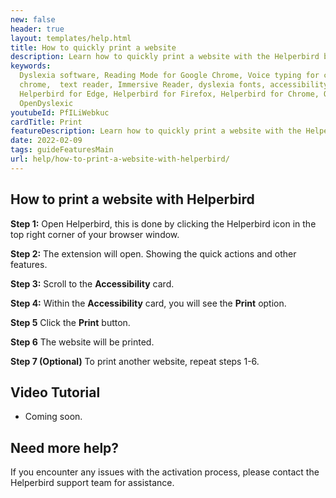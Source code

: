 ```yaml
---
new: false
header: true
layout: templates/help.html
title: How to quickly print a website
description: Learn how to quickly print a website with the Helperbird browser extension.
keywords:
  Dyslexia software, Reading Mode for Google Chrome, Voice typing for chrome, Text to speech for
  chrome,  text reader, Immersive Reader, dyslexia fonts, accessibility software, dyslexia software,
  Helperbird for Edge, Helperbird for Firefox, Helperbird for Chrome, Opendyslexic for Chrome,
  OpenDyslexic
youtubeId: PfILiWebkuc
cardTitle: Print
featureDescription: Learn how to quickly print a website with the Helperbird browser extension.
date: 2022-02-09
tags: guideFeaturesMain
url: help/how-to-print-a-website-with-helperbird/
---
```


## How to print a website with Helperbird

**Step 1:** Open Helperbird, this is done by clicking the Helperbird icon in the top right corner of your browser window.

**Step 2:** The extension will open. Showing the quick actions and other features.

**Step 3:** Scroll to the **Accessibility** card.

**Step 4:** Within the **Accessibility** card, you will see the **Print** option.

**Step 5** Click the **Print** button.

**Step 6** The website will be printed.

**Step 7 (Optional)** To print another website, repeat steps 1-6.


## Video Tutorial

- Coming soon.



## Need more help?

If you encounter any issues with the activation process, please contact the Helperbird support team for assistance.






